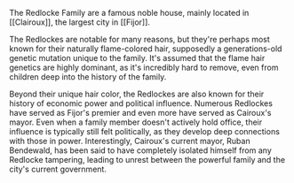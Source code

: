 The Redlocke Family are a famous noble house, mainly located in [[Clairoux]], the largest city in [[Fijor]]. 

The Redlockes are notable for many reasons, but they're perhaps most known for their naturally flame-colored hair, supposedly a generations-old genetic mutation unique to the family. It's assumed that the flame hair genetics are highly dominant, as it's incredibly hard to remove, even from children deep into the history of the family.

Beyond their unique hair color, the Redlockes are also known for their history of economic power and political influence. Numerous Redlockes have served as Fijor's premier and even more have served as Cairoux's mayor. Even when a family member doesn't actively hold office, their influence is typically still felt politically, as they develop deep connections with those in power. Interestingly, Cairoux's current mayor, Ruban Bendewald, has been said to have completely isolated himself from any Redlocke tampering, leading to unrest between the powerful family and the city's current government.